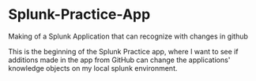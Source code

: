 # Splunk-Practice-App
Making of a Splunk Application that can recognize with changes in github

This is the beginning of the Splunk Practice app, where I want to see if additions made in the app from GitHub can change the applications'
knowledge objects on my local splunk environment.
